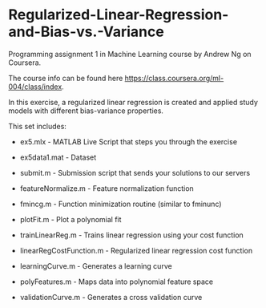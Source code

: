 # Regularized-Linear-Regression-and-Bias-vs.-Variance
Programming assignment 1 in Machine Learning course by Andrew Ng on Coursera.

The course info can be found here https://class.coursera.org/ml-004/class/index.


In this exercise, a regularized linear regression is created and applied study models with different bias-variance properties.


This set includes:
- ex5.mlx - MATLAB Live Script that steps you through the exercise 

- ex5data1.mat - Dataset 

- submit.m - Submission script that sends your solutions to our servers 

- featureNormalize.m - Feature normalization function 

- fmincg.m - Function minimization routine (similar to fminunc) 

- plotFit.m - Plot a polynomial fit 

- trainLinearReg.m - Trains linear regression using your cost function 

- linearRegCostFunction.m - Regularized linear regression cost function 

- learningCurve.m - Generates a learning curve 

- polyFeatures.m - Maps data into polynomial feature space 

- validationCurve.m - Generates a cross validation curve
